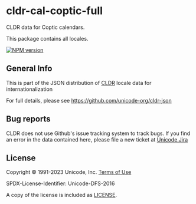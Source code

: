 # cldr-cal-coptic-full

CLDR data for Coptic calendars.

This package contains all locales.


[![NPM version](https://img.shields.io/npm/v/cldr-cal-coptic-full.svg?style=flat)](https://www.npmjs.org/package/cldr-cal-coptic-full)

## General Info

This is part of the JSON distribution of [CLDR](https://cldr.unicode.org/)
locale data for internationalization

For full details, please see <https://github.com/unicode-org/cldr-json>

## Bug reports

CLDR does not use Github's issue tracking system to track bugs.  If you find an error in
the data contained here, please file a new ticket at [Unicode Jira](https://unicode-org.atlassian.net/projects/CLDR/issues)

## License

Copyright © 1991-2023 Unicode, Inc.
[Terms of Use](http://www.unicode.org/copyright.html)

SPDX-License-Identifier: Unicode-DFS-2016

A copy of the license is included as [LICENSE](./LICENSE).
